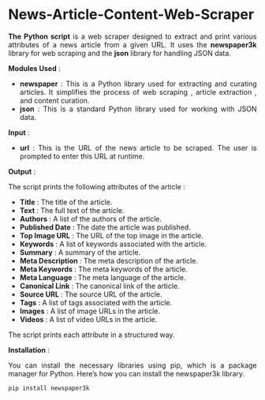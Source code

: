 # News-Article-Content-Web-Scraper

<div style="text-align: justify">
  
**The Python script** is a web scraper designed to extract and print various attributes of a news article from a given URL. It uses the **newspaper3k** library for web scraping and the **json** library for handling JSON data.

**Modules Used** :

- **newspaper** : This is a Python library used for extracting and curating articles. It simplifies the process of web scraping , article extraction , and content curation.
- **json** : This is a standard Python library used for working with JSON data.

**Input** :

- **url** : This is the URL of the news article to be scraped. The user is prompted to enter this URL at runtime.

**Output** :

The script prints the following attributes of the article :

- **Title** : The title of the article.
- **Text** : The full text of the article.
- **Authors** : A list of the authors of the article.
- **Published Date** : The date the article was published.
- **Top Image URL** : The URL of the top image in the article.
- **Keywords** : A list of keywords associated with the article.
- **Summary** : A summary of the article.
- **Meta Description** : The meta description of the article.
- **Meta Keywords** : The meta keywords of the article.
- **Meta Language** : The meta language of the article.
- **Canonical Link** : The canonical link of the article.
- **Source URL** : The source URL of the article.
- **Tags** : A list of tags associated with the article.
- **Images** : A list of image URLs in the article.
- **Videos** : A list of video URLs in the article.

The script prints each attribute in a structured way.

**Installation** : 

You can install the necessary libraries using pip, which is a package manager for Python. Here’s how you can install the newspaper3k library.

```bash
pip install newspaper3k
```

</div>
